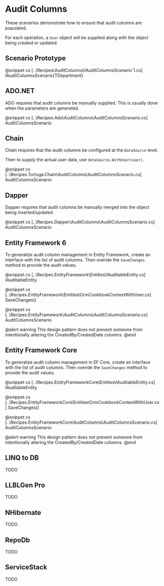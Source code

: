﻿# Audit Columns

These scenarios demonstrate how to ensure that audit columns are populated. 

For each operation, a `User` object will be supplied along with the object being created or updated.

## Scenario Prototype

@snippet cs [..\Recipes\AuditColumns\IAuditColumnsScenario`1.cs] IAuditColumnsScenario{TDepartment}

## ADO.NET

ADO requires that audit columns be manually supplied. This is usually done when the parameters are generated.

@snippet cs [..\Recipes.Ado\AuditColumns\AuditColumnsScenario.cs] AuditColumnsScenario

## Chain

Chain requires that the audit columns be configured at the `DataSource` level.

Then to supply the actual user data, use `dataSource.WithUser(user)`.

@snippet cs [..\Recipes.Tortuga.Chain\AuditColumns\AuditColumnsScenario.cs] AuditColumnsScenario

## Dapper

Dapper requires that audit columns be manually merged into the object being inserted/updated. 

@snippet cs [..\Recipes.Dapper\AuditColumns\AuditColumnsScenario.cs] AuditColumnsScenario

## Entity Framework 6

To generalize audit column management in Entity Framework, create an interface with the list of audit columns. Then overide the `SaveChanges` method to provide the audit values.

@snippet cs [..\Recipes.EntityFramework\Entities\IAuditableEntity.cs] IAuditableEntity

@snippet cs [..\Recipes.EntityFramework\Entities\OrmCookbookContextWithUser.cs] SaveChanges()

@snippet cs [..\Recipes.EntityFramework\AuditColumns\AuditColumnsScenario.cs] AuditColumnsScenario

@alert warning
This design pattern does not prevent someone from intentionally altering the CreatedBy/CreatedDate columns.
@end

## Entity Framework Core

To generalize audit column management in EF Core, create an interface with the list of audit columns. Then overide the `SaveChanges` method to provide the audit values.

@snippet cs [..\Recipes.EntityFrameworkCore\Entities\IAuditableEntity.cs] IAuditableEntity

@snippet cs [..\Recipes.EntityFrameworkCore\Entities\OrmCookbookContextWithUser.cs] SaveChanges()

@snippet cs [..\Recipes.EntityFrameworkCore\AuditColumns\AuditColumnsScenario.cs] AuditColumnsScenario

@alert warning
This design pattern does not prevent someone from intentionally altering the CreatedBy/CreatedDate columns.
@end

## LINQ to DB

TODO

## LLBLGen Pro 

TODO

## NHibernate

TODO

## RepoDb

TODO

## ServiceStack

TODO
